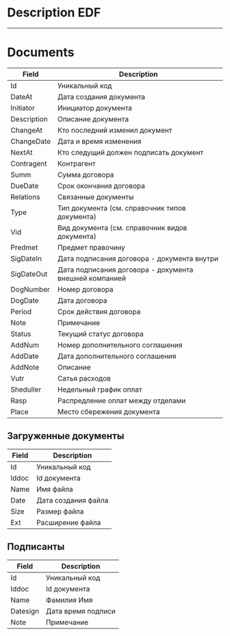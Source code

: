 # Description EDF
---

# Documents
|Field|Description|
|----|----------|
|Id|Уникальный код|
|DateAt|Дата создания документа|
|Initiator|Инициатор документа|
|Description|Описание документа|
|ChangeAt|Кто последний изменил документ|
|ChangeDate|Дата и время изменения|
|NextAt|Кто следущий должен подписать документ|
|Contragent|Контрагент|
|Summ|Сумма договора|
|DueDate|Срок окончания договора|
|Relations|Связанные документы|
|Type|Тип документа (см. справочник типов документа)|
|Vid|Вид документа (см. справочник видов документа)|
|Predmet|Предмет правочину|
|SigDateIn|Дата подписания договора - документа внутри|
|SigDateOut|Дата подписания договора - документа внешней компанией|
|DogNumber|Номер договора |
|DogDate|Дата договора |
|Period|Срок действия договора |
|Note|Примечание |
|Status|Текущий статус договора|
|AddNum|Номер дополнительного соглашения |
|AddDate|Дата дополнительного соглашения |
|AddNote|Описание |
|Vutr|Сатья расходов |
|Sheduller| Недельный график оплат|
|Rasp|Распредление оплат между отделами |
|Place|Место сбережения документа|


## Загруженные документы
|Field|Description|
|----|----------|
|Id|Уникальный код|
|Iddoc|Id документа|
|Name|Имя файла|
|Date|Дата создания файла |
|Size|Размер файла |
|Ext|Расширение файла|


## Подписанты 
|Field|Description|
|----|----------|
|Id|Уникальный код|
|Iddoc|Id документа|
|Name|Фамилия Имя|
|Datesign|Дата время подписи|
|Note|Примечание|


































